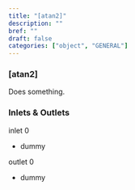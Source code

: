 ```yaml
---
title: "[atan2]"
description: ""
bref: ""
draft: false
categories: ["object", "GENERAL"]
---
```


### [atan2]

Does something.

### Inlets & Outlets

inlet 0

 - dummy

outlet 0

 - dummy
 
